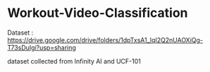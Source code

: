 # Workout-Video-Classification

Dataset : https://drive.google.com/drive/folders/1dpTxsA1_lqI2Q2nUAOXiQg-T73sDuIgi?usp=sharing

dataset collected from Infinity AI and UCF-101
